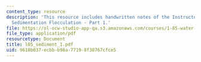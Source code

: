 ```yaml
---
content_type: resource
description: 'This resource includes handwritten notes of the Instructor on the topic:
  Sedimentation Flocculation - Part 1.'
file: https://ol-ocw-studio-app-qa.s3.amazonaws.com/courses/1-85-water-and-wastewater-treatment-engineering-spring-2006/9618b037ecbbb98a77198f38767cfce5_l05_sediment_1.pdf
file_type: application/pdf
resourcetype: Document
title: l05_sediment_1.pdf
uid: 9618b037-ecbb-b98a-7719-8f38767cfce5
---
```

